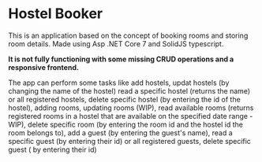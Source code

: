# Hostel Booker

This is an application based on the concept of booking 
rooms and storing room details. Made using Asp .NET Core 7 and SolidJS typescript.

**It is not fully functioning with some missing CRUD operations and a responsive frontend.**

The app  can perform some tasks like add hostels, updat hostels (by changing the name of the hostel) read a specific hostel (returns the name) or all registered hostels, delete specific hostel (by entering the id of the hostel), adding rooms, updating rooms (WIP), read available rooms (returns registered rooms in a hostel that are available on the specified date range - WIP), delete specific room (by entering the room id and the hostel id the room belongs to), add a guest (by entering the guest's name), read a specific guest (by entering their id) or all registered guests, delete specific guest ( by entering their id)

